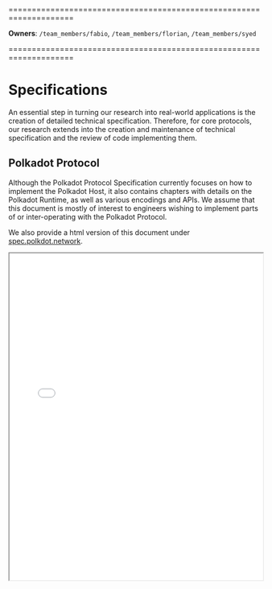 ====================================================================

**Owners**: `/team_members/fabio`, `/team_members/florian`, `/team_members/syed`

====================================================================

# Specifications

An essential step in turning our research into real-world applications is the creation of detailed technical specification. Therefore, for core protocols, our research extends into the creation and maintenance of technical specification and the review of code implementing them.

## Polkadot Protocol

Although the Polkadot Protocol Specification currently focuses on how to implement the Polkadot Host, it also contains chapters with details on the Polkadot Runtime, as well as various encodings and APIs. We assume that this document is mostly of interest to engineers wishing to implement parts of or inter-operating with the Polkadot Protocol.

We also provide a html version of this document under [spec.polkdot.network](https://spec.polkadot.network).

<iframe src="../_static/pdfview/viewer.html?file=https://spec.polkadot.network/latest.pdf" width="100%" height="650em"></iframe>
